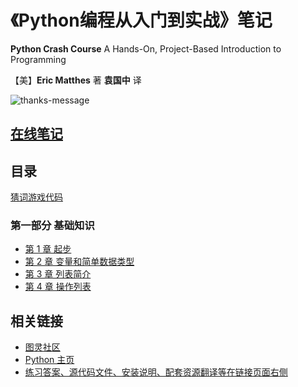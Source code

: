 # 《Python编程从入门到实战》笔记

**Python Crash Course** A Hands-On, Project-Based Introduction to Programming

【美】**Eric Matthes** 著 **袁国中** 译

![thanks-message](images/thanks-message.jpg)

## [在线笔记](https://9527q.github.io/python-crash-course-note/)

## 目录

[猜词游戏代码](code/guess_number.py)

### 第一部分 基础知识

- [第 1 章 起步](./md-note/part1/01-start.md)
- [第 2 章 变量和简单数据类型](md-note/part1/02-type.md)
- [第 3 章 列表简介](md-note/part1/03-list.md)
- [第 4 章 操作列表](md-note/part1/04-operate_list.md)

## 相关链接

- [图灵社区](http://www.ituring.com.cn/)
- [Python 主页](http://python.org/)
- [练习答案、源代码文件、安装说明、配套资源翻译等在链接页面右侧](http://www.ituring.com.cn/book/1861)
